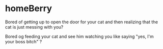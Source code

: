 homeBerry
=========


Bored of getting up to open the door for your cat and then realizing that the cat is just messing with you?

Bored og feeding your cat and see him watching you like saying "yes, I'm your boss bitch" ?